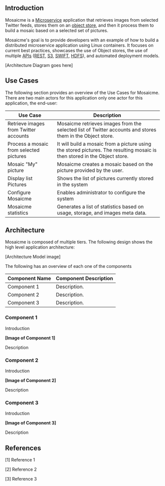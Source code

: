 ## Introduction

Mosaicme is a [Microservice](http://en.wikipedia.org/wiki/Microservices "Microservices") application that retrieves images from selected Twitter feeds, stores them on an [object store](http://en.wikipedia.org/wiki/Object_storage "Object Store"), and then it process them to build a mosaic based on a selected set of pictures. 

Mosaicme's goal is to provide developers with an example of how to build a distributed microservice application using Linux containers. It focuses on current best practices, showcases the use of Object stores,  the use of multiple [APIs](http://en.wikipedia.org/wiki/Application_programming_interface "APIs") ([REST](http://en.wikipedia.org/wiki/Representational_state_transfer "REST"), [S3](http://en.wikipedia.org/wiki/Amazon_S3 "AWS S3"), [SWIFT](http://en.wikipedia.org/wiki/OpenStack#Swift "OpenStack Swift"), [HDFS](http://en.wikipedia.org/wiki/Apache_Hadoop#HDFS "Haddop Distributed File System")), and automated deployment models.


[Architecture Diagram goes here]



## Use Cases


The following section provides an overview of the Use Cases for Mosaicme. There are two main actors for this application  only one actor for this application, the end-user:

 
Use Case	                          | Description
------------------------------------- | -----------|
Retrieve images from Twitter accounts | Mosaicme retrieves images from the selected list of Twitter accounts and stores them in the Object store.
Process a mosaic from selected pictures | It will build a mosaic from a picture using the stored pictures. The resulting mosaic is then stored in the Object store.
Mosaic "My" picture					  | Mosaicme creates a mosaic based on the picture provided by the user.
Display list Pictures				  | Shows the list of pictures currently stored in the system
Configure Mosaicme 					  | Enables administrator to configure the system
Mosaicme statistics                   | Generates a list of statistics based on usage, storage, and images meta data.			






## Architecture 

Mosaicme is composed of multiple tiers. The following design shows the high level application architecture: 

[Architecture Model image]

The following has an overview of each one of the components

Component Name |	Component Description
-------------- | ---------------------|
Component 1    | Description. 
Component 2    | Description.
Component 3    | Description.
 


### Component 1 

Introduction 

**[Image of Component 1]**

Description



### Component 2 

Introduction 

**[Image of Component 2]**

Description
   

### Component 3 

Introduction 

**[Image of Component 3]**

Description
   



## References

[1] Reference 1
 
[2] Reference 2 

[3] Reference 3

